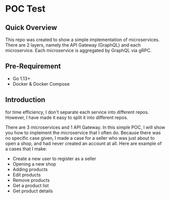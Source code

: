 # POC Test

## Quick Overview

This repo was created to show a simple implementation of microservices. There are 2 layers, 
namely the API Gateway (GraphQL) and each microservice. Each microservice is aggregated by 
GraphQL via gRPC.

## Pre-Requirement

- Go 1.13+
- Docker & Docker Compose

## Introduction

for time efficiency, I don't separate each service into different repos. 
However, I have made it easy to split it into different repos.

There are 3 microservices and 1 API Gateway. In this simple POC, I will show you how to 
implement the microservice that I often do. Because there was no specific case given, 
I made a case for a seller who was just about to open a shop, and had never created an account at all. 
Here are example of a cases that I make:

- Create a new user to register as a seller
- Opening a new shop
- Adding products
- Edit products
- Remove products
- Get a product list
- Get product details

